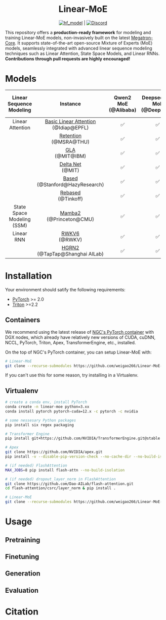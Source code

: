 
<div align="center">

# Linear-MoE

[![hf_model](https://img.shields.io/badge/🤗-Models-blue.svg)](https://huggingface.co/xxx) | [![Discord](https://img.shields.io/badge/Discord-%235865F2.svg?&logo=discord&logoColor=white)](https://discord.gg/xxx)
</div>

This repository offers a **production-ready framework** for modeling and training Linear-MoE models, non-invasively built on the latest [Megatron-Core](https://github.com/NVIDIA/Megatron-LM). It supports state-of-the-art open-source Mixture of Experts (MoE) models, seamlessly integrated with advanced linear sequence modeling techniques such as Linear Attention, State Space Models, and Linear RNNs. **Contributions through pull requests are highly encouraged!**

<!-- <div align="center">
  <img width="400" alt="image" src="https://github.com/xxx">
</div> -->

# Models

|   Linear Sequence Modeling  |  Instance  |  Qwen2 MoE (@Alibaba)  |    Deepseek v2 MoE (@Deepseek)       |    Mixtral MoE (@Mistral AI)   |
| :-----: | :----------------------------: | :----------------------------: | :---------------------------------------------------------------------------------------: | :------------------------------------------------------------------------------------------------: |
| Linear Attention |       [Basic Linear Attention](https://arxiv.org/abs/2006.16236) <br> (@Idiap@EPFL)       | ✅ |          ✅          |     ✅      |
|  |       [Retention](https://arxiv.org/abs/2307.08621) <br> (@MSRA@THU)       | ✅ |          ✅          |     ✅      |
|  |         [GLA](https://arxiv.org/abs/2312.06635)  <br> (@MIT@IBM)         | ✅ |     ✅      |    ✅       |
|  |           [Delta Net](https://arxiv.org/abs/2102.11174) <br> (@MIT)            | ✅ |    ✅    |     ✅      |
|  | [Based](https://hazyresearch.stanford.edu/blog/2023-12-11-zoology2-based) <br> (@Stanford@HazyResearch) | ✅ |      ✅      |      ✅     | 
|  |            [Rebased](https://arxiv.org/abs/2402.10644) <br> (@Tinkoff)            | ✅ |  ✅  |      ✅     |
| State Space Modeling (SSM) |             [Mamba2](https://arxiv.org/abs/2405.21060) <br> (@Princeton@CMU)              | ✅ | ✅  |      |
| Linear RNN |             [RWKV6](https://arxiv.org/abs/2404.05892) <br> (@RWKV)              |  ✅  |   ✅   |    ✅    |
|  |             [HGRN2](https://arxiv.org/abs/2404.07904) <br> (@TapTap@Shanghai AILab)             | ✅ |   ✅   |   ✅   |  



# Installation

Your environment should satify the following requirements:

- [PyTorch](https://pytorch.org/) >= 2.0
- [Triton](https://github.com/openai/triton) >=2.2

## Containers
We recommend using the latest release of [NGC's PyTorch container](https://ngc.nvidia.com/catalog/containers/nvidia:pytorch) with DGX nodes, which already have relatively new versions of CUDA, cuDNN, NCCL, PyTorch, Triton, Apex, TransformerEngine, etc., installed.

On the top of NGC's PyTorch container, you can setup Linear-MoE with:
```bash
# Linear-MoE 
git clone --recurse-submodules https://github.com/weigao266/Linear-MoE-public.git
```

If you can't use this for some reason, try installing in a Virtualenv.

## Virtualenv

```bash
# create a conda env, install PyTorch
conda create -n linear-moe python=3.xx
conda install pytorch pytorch-cuda=12.x -c pytorch -c nvidia

# some nessesary Python packages
pip install six regex packaging

# Transformer Engine
pip install git+https://github.com/NVIDIA/TransformerEngine.git@stable

# Apex
git clone https://github.com/NVIDIA/apex.git
pip install -v --disable-pip-version-check --no-cache-dir --no-build-isolation --config-settings "--build-option=--cpp_ext" --config-settings "--build-option=--cuda_ext" ./

# (if needed) FlashAttention
MAX_JOBS=8 pip install flash-attn --no-build-isolation

# (if needed) dropout_layer_norm in FlashAttention
git clone https://github.com/Dao-AILab/flash-attention.git
cd flash-attention/csrc/layer_norm & pip install .

# Linear-MoE 
git clone --recurse-submodules https://github.com/weigao266/Linear-MoE-public.git
```

# Usage

## Pretraining

## Finetuning

## Generation

## Evaluation


# Citation
<!-- If you find this repo useful, please consider citing our works:
```bib

``` -->